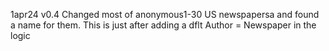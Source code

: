 1apr24 v0.4 Changed most of anonymous1-30 US newspapersa and found a name for them. This is just after adding a dflt Author = Newspaper in the logic
